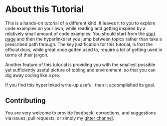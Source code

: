 # About this Tutorial

 This is a hands-on tutorial of a different kind. It leaves it to you to explore code examples on your own, while reading and getting inspired by a relatively small amount of code examples. You should start from the [start page](readme.md) and then the hyperlinks let you jump between topics rather than take a prescribed path through. The key justification for this tutorial, is that the official docs, while great once gotten used to, require a lot of getting used in terms of their jargon.

 Another feature of this tutorial is providing you with the smallest possible yet sufficiently useful picture of tooling and environment, so that you can dig away coding like a pro.

 If you find this hyperlinked write-up useful, then it accomplished its goal.

## Contributing
You are very welcome to provide feedback, corrections, and suggestions via issues, pull requests, or simply my [gitter channel](https://gitter.im/matanster).
